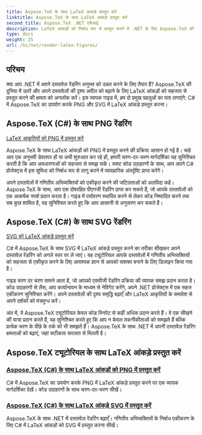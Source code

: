 ```yaml
---
title: Aspose.TeX के साथ LaTeX आंकड़े प्रस्तुत करें
linktitle: Aspose.TeX के साथ LaTeX आंकड़े प्रस्तुत करें
second_title: Aspose.TeX .NET एपीआई
description: LaTeX आंकड़ों को निर्बाध रूप से प्रस्तुत करने में .NET के लिए Aspose.TeX की शक्ति की खोज करें। सी# में पीएनजी और एसवीजी रेंडरिंग के लिए चरण-दर-चरण मार्गदर्शिकाएँ, कोड उदाहरण और बहुत कुछ।
type: docs
weight: 25
url: /hi/net/render-latex-figures/
---
```

## परिचय

क्या आप .NET में अपने दस्तावेज़ रेंडरिंग अनुभव को उन्नत करने के लिए तैयार हैं? Aspose.TeX की दुनिया में उतरें और अपने दस्तावेज़ों की दृश्य अपील को बढ़ाने के लिए LaTeX आंकड़ों को सहजता से प्रस्तुत करने की क्षमता को अनलॉक करें। इस व्यापक गाइड में, हम दो प्रमुख पहलुओं का पता लगाएंगे: C# में Aspose.TeX का उपयोग करके PNG और SVG में LaTeX आंकड़े प्रस्तुत करना।

## Aspose.TeX (C#) के साथ PNG रेंडरिंग

[LaTeX आकृतियों को PNG में प्रस्तुत करें](./png-latex-figure-renderer-csharp/)

Aspose.TeX के साथ LaTeX आंकड़ों को PNG में प्रस्तुत करने की प्रक्रिया आसान हो गई है। चाहे आप एक अनुभवी डेवलपर हों या अभी शुरुआत कर रहे हों, हमारी चरण-दर-चरण मार्गदर्शिका यह सुनिश्चित करती है कि आप अवधारणाओं को सहजता से समझ सकें। स्पष्ट कोड उदाहरणों के साथ, आप अपने C# प्रोजेक्ट्स में इस सुविधा को निर्बाध रूप से लागू करने में व्यावहारिक अंतर्दृष्टि प्राप्त करेंगे।

अपने दस्तावेज़ों में गणितीय अभिव्यक्तियों को एकीकृत करने की जटिलताओं को अलविदा कहें। Aspose.TeX के साथ, आप एक दोषरहित पीएनजी रेंडरिंग प्राप्त कर सकते हैं, जो आपके दस्तावेज़ों को एक आकर्षक स्पर्श प्रदान करता है। गाइड में पर्यावरण स्थापित करने से लेकर कोड निष्पादित करने तक सब कुछ शामिल है, यह सुनिश्चित करते हुए कि आप आसानी से अनुसरण कर सकते हैं।

## Aspose.TeX (C#) के साथ SVG रेंडरिंग

[SVG को LaTeX आंकड़े प्रस्तुत करें](./svg-latex-figure-renderer-csharp/)

C# में Aspose.TeX के साथ SVG में LaTeX आंकड़े प्रस्तुत करने का तरीका सीखकर अपने दस्तावेज़ रेंडरिंग को अगले स्तर पर ले जाएं। यह ट्यूटोरियल आपके दस्तावेज़ों में गणितीय अभिव्यक्तियों को सहजता से एकीकृत करने के लिए आवश्यक ज्ञान से आपको सशक्त बनाने के लिए डिज़ाइन किया गया है।

गाइड चरण दर चरण सामने आता है, जो आपको एसवीजी रेंडरिंग प्रक्रिया की व्यापक समझ प्रदान करता है। कोड उदाहरणों से लैस, आप कार्यान्वयन के माध्यम से नेविगेट करेंगे, अपने .NET प्रोजेक्ट्स में एक सहज एकीकरण सुनिश्चित करेंगे। अपने दस्तावेज़ों की दृश्य समृद्धि बढ़ाएँ और LaTeX आकृतियों के समावेश से अपने दर्शकों को मंत्रमुग्ध करें।

अंत में, ये Aspose.TeX ट्यूटोरियल केवल कोड स्निपेट से कहीं अधिक प्रदान करते हैं। वे एक सीखने की यात्रा प्रदान करते हैं, यह सुनिश्चित करते हुए कि आप न केवल तकनीकीताओं को समझते हैं बल्कि प्रत्येक चरण के पीछे के तर्क को भी समझते हैं। Aspose.TeX के साथ .NET में अपनी दस्तावेज़ रेंडरिंग क्षमताओं को बढ़ाएं, जहां सटीकता सरलता से मिलती है।
## Aspose.TeX ट्यूटोरियल के साथ LaTeX आंकड़े प्रस्तुत करें
### [Aspose.TeX (C#) के साथ LaTeX आंकड़ों को PNG में प्रस्तुत करें](./png-latex-figure-renderer-csharp/)
C# में Aspose.TeX का उपयोग करके PNG में LaTeX आंकड़े प्रस्तुत करने पर एक व्यापक मार्गदर्शिका देखें। कोड उदाहरणों के साथ चरण-दर-चरण सीखें।
### [Aspose.TeX (C#) के साथ LaTeX आंकड़े SVG में प्रस्तुत करें](./svg-latex-figure-renderer-csharp/)
Aspose.TeX के साथ .NET में दस्तावेज़ रेंडरिंग बढ़ाएँ। गणितीय अभिव्यक्तियों के निर्बाध एकीकरण के लिए C# में LaTeX आंकड़ों को SVG में प्रस्तुत करना सीखें।